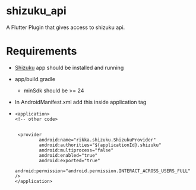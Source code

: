 # shizuku_api
A  Flutter Plugin that gives access to shizuku api.

# Requirements
- [Shizuku](https://shizuku.rikka.app/) app should be installed and running

- app/build.gradle
  - minSdk should be >= 24

- In AndroidManifest.xml add this inside application tag
-  ```
   <application>
   <!-- other code>

   
    <provider
            android:name="rikka.shizuku.ShizukuProvider"
            android:authorities="${applicationId}.shizuku"
            android:multiprocess="false"
            android:enabled="true"
            android:exported="true"
            android:permission="android.permission.INTERACT_ACROSS_USERS_FULL" />
   </application>
   ```
